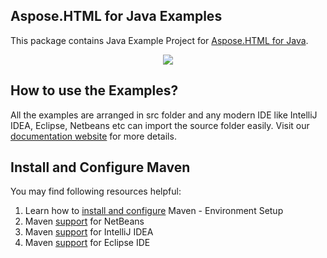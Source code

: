 ## Aspose.HTML for Java Examples

This package contains Java Example Project for [Aspose.HTML for Java](http://products.aspose.com/html/java).

<p align="center">
  <a title="Download complete Aspose.HTML for Java source code" href="https://github.com/aspose-html/Aspose.HTML-for-Java/archive/master.zip">
	<img src="https://raw.github.com/AsposeExamples/java-examples-dashboard/master/images/downloadZip-Button-Large.png" />
  </a>
</p>

## How to use the Examples?
All the examples are arranged in src folder and any modern IDE like IntelliJ IDEA, Eclipse, Netbeans etc can import the source folder easily. Visit our [documentation website]((https://docs.aspose.com//display/htmljava/How+to+Run+the+Examples)) for more details.

## Install and Configure Maven

You may find following resources helpful:

1. Learn how to <a href="http://www.tutorialspoint.com/maven/maven_environment_setup.htm">install and configure</a> Maven - Environment Setup
2. Maven <a href="http://www.tutorialspoint.com/maven/maven_netbeans.htm">support</a> for NetBeans
3. Maven <a href="http://www.tutorialspoint.com/maven/maven_intellij_idea.htm">support</a> for IntelliJ IDEA
4. Maven <a href="http://www.tutorialspoint.com/maven/maven_eclispe_ide.htm">support</a> for Eclipse IDE
